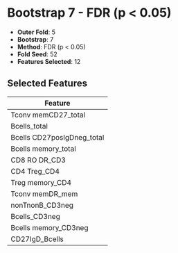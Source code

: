 # Bootstrap 7 - FDR (p < 0.05)

- **Outer Fold**: 5
- **Bootstrap**: 7
- **Method**: FDR (p < 0.05)
- **Fold Seed**: 52
- **Features Selected**: 12

## Selected Features

| Feature |
|---------|
| Tconv memCD27_total |
| Bcells_total |
| Bcells CD27posIgDneg_total |
| Bcells memory_total |
| CD8 RO DR_CD3 |
| CD4 Treg_CD4 |
| Treg memory_CD4 |
| Tconv memDR_mem |
| nonTnonB_CD3neg |
| Bcells_CD3neg |
| Bcells memory_CD3neg |
| CD27IgD_Bcells |
